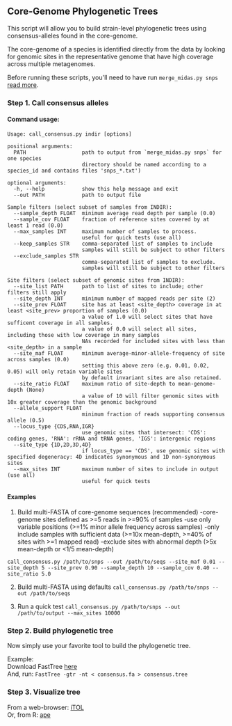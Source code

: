 ## Core-Genome Phylogenetic Trees

This script will allow you to build strain-level phylogenetic trees using consensus-alleles found in the core-genome.   

The core-genome of a species is identified directly from the data by looking for genomic sites in the representative genome that have high coverage across multiple metagenomes.  

Before running these scripts, you'll need to have run `merge_midas.py snps` [read more](https://github.com/snayfach/MIDAS/blob/master/docs/merge_snvs.md).

### Step 1. Call consensus alleles

#### Command usage:  

``` 
Usage: call_consensus.py indir [options]

positional arguments:
  PATH                  path to output from `merge_midas.py snps` for one species
                        directory should be named according to a species_id and contains files 'snps_*.txt')

optional arguments:
  -h, --help            show this help message and exit
  --out PATH            path to output file

Sample filters (select subset of samples from INDIR):
  --sample_depth FLOAT  minimum average read depth per sample (0.0)
  --sample_cov FLOAT    fraction of reference sites covered by at least 1 read (0.0)
  --max_samples INT     maximum number of samples to process.
                        useful for quick tests (use all)
  --keep_samples STR    comma-separated list of samples to include
                        samples will still be subject to other filters
  --exclude_samples STR
                        comma-separated list of samples to exclude.
                        samples will still be subject to other filters

Site filters (select subset of genomic sites from INDIR):
  --site_list PATH      path to list of sites to include; other filters still apply
  --site_depth INT      minimum number of mapped reads per site (2)
  --site_prev FLOAT     site has at least <site_depth> coverage in at least <site_prev> proportion of samples (0.0)
                        a value of 1.0 will select sites that have sufficent coverage in all samples.
                        a value of 0.0 will select all sites, including those with low coverage in many samples
                        NAs recorded for included sites with less than <site_depth> in a sample
  --site_maf FLOAT      minimum average-minor-allele-frequency of site across samples (0.0)
                        setting this above zero (e.g. 0.01, 0.02, 0.05) will only retain variable sites
                        by default invariant sites are also retained.
  --site_ratio FLOAT    maximum ratio of site-depth to mean-genome-depth (None)
                        a value of 10 will filter genomic sites with 10x greater coverage than the genomic background
  --allele_support FLOAT
                        minimum fraction of reads supporting consensus allele (0.5)
  --locus_type {CDS,RNA,IGR}
                        use genomic sites that intersect: 'CDS': coding genes, 'RNA': rRNA and tRNA genes, 'IGS': intergenic regions
  --site_type {1D,2D,3D,4D}
                        if locus_type == 'CDS', use genomic sites with specified degeneracy: 4D indicates synonymous and 1D non-synonymous sites
  --max_sites INT       maximum number of sites to include in output (use all)
                        useful for quick tests
```

#### Examples  
1) Build multi-FASTA of core-genome sequences (recommended)
-core-genome sites defined as >=5 reads in >=90% of samples
-use only variable positions (>=1% minor allele frequency across samples)
-only include samples with sufficient data (>=10x mean-depth, >=40% of sites with >=1 mapped read)
-exclude sites with abnormal depth (>5x mean-depth or <1/5 mean-depth)

`call_consensus.py /path/to/snps --out /path/to/seqs --site_maf 0.01 --site_depth 5 --site_prev 0.90 --sample_depth 10 --sample_cov 0.40 --site_ratio 5.0`

2) Build multi-FASTA using defaults
`call_consensus.py /path/to/snps --out /path/to/seqs`

3) Run a quick test
`call_consensus.py /path/to/snps --out /path/to/output --max_sites 10000`



### Step 2. Build phylogenetic tree
Now simply use your favorite tool to build the phylogenetic tree.

Example:  
Download FastTree [here](http://www.microbesonline.org/fasttree)  
And, run: `FastTree -gtr -nt < consensus.fa > consensus.tree `


### Step 3. Visualize tree
From a web-browser: [iTOL](http://itol.embl.de/)  
Or, from R: [ape](https://cran.r-project.org/web/packages/ape)

